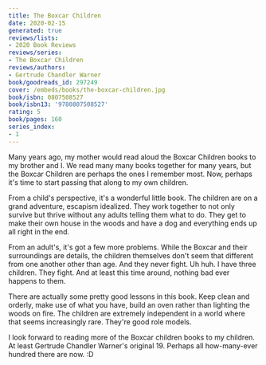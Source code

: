 ```yaml
---
title: The Boxcar Children
date: 2020-02-15
generated: true
reviews/lists:
- 2020 Book Reviews
reviews/series:
- The Boxcar Children
reviews/authors:
- Gertrude Chandler Warner
book/goodreads_id: 297249
cover: /embeds/books/the-boxcar-children.jpg
book/isbn: 0807508527
book/isbn13: '9780807508527'
rating: 5
book/pages: 160
series_index:
- 1
---
```

Many years ago, my mother would read aloud the Boxcar Children books to my brother and I. We read many many books together for many years, but the Boxcar Children are perhaps the ones I remember most. Now, perhaps it's time to start passing that along to my own children.  

From a child's perspective, it's a wonderful little book. The children are on a grand adventure, escapism idealized. They work together to not only survive but thrive without any adults telling them what to do. They get to make their own house in the woods and have a dog and everything ends up all right in the end.  

<!--more-->

From an adult's, it's got a few more problems. While the Boxcar and their surroundings are details, the children themselves don't seem that different from one another other than age. And they never fight. Uh huh. I have three children. They fight. And at least this time around, nothing bad ever happens to them.  

There are actually some pretty good lessons in this book. Keep clean and orderly, make use of what you have, build an oven rather than lighting the woods on fire. The children are extremely independent in a world where that seems increasingly rare. They're good role models.  

I look forward to reading more of the Boxcar children books to my children. At least Gertrude Chandler Warner's original 19. Perhaps all how-many-ever hundred there are now. :D